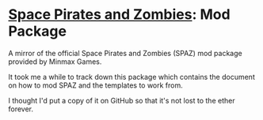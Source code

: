 # [Space Pirates and Zombies](https://store.steampowered.com/app/107200/Space_Pirates_and_Zombies/): Mod Package

A mirror of the official Space Pirates and Zombies (SPAZ) mod package provided by Minmax Games.

It took me a while to track down this package which contains the document on how to mod SPAZ and the templates to work from.

I thought I'd put a copy of it on GitHub so that it's not lost to the ether forever.
